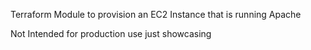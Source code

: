 Terraform Module to provision an EC2 Instance that is running Apache

Not Intended for production use just showcasing

```hcl

```